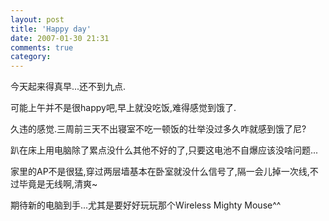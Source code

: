 ```yaml
---
layout: post
title: 'Happy day'
date: 2007-01-30 21:31
comments: true
category: 
---
```

    

今天起来得真早...还不到九点.

可能上午并不是很happy吧,早上就没吃饭,难得感觉到饿了.

久违的感觉.三周前三天不出寝室不吃一顿饭的壮举没过多久咋就感到饿了尼?

趴在床上用电脑除了累点没什么其他不好的了,只要这电池不自爆应该没啥问题...

家里的AP不是很猛,穿过两层墙基本在卧室就没什么信号了,隔一会儿掉一次线,不过毕竟是无线啊,清爽~

期待新的电脑到手...尤其是要好好玩玩那个Wireless Mighty Mouse^^
